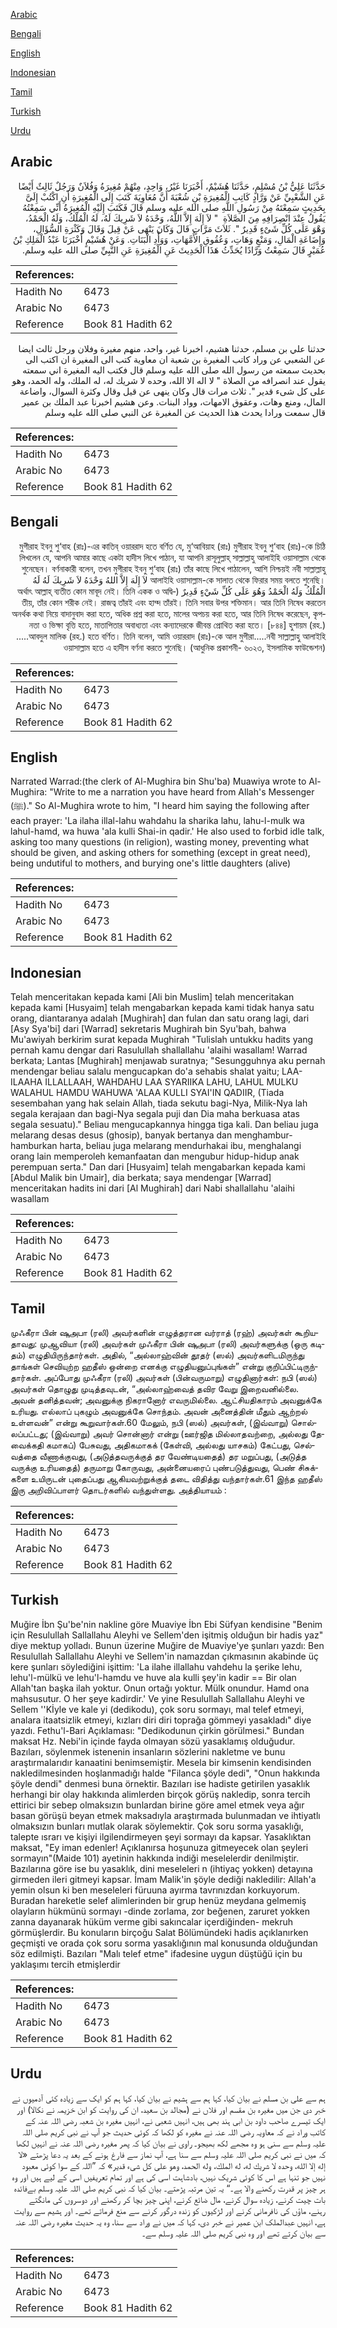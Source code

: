 [Arabic](#arabic)

[Bengali](#bengali)

[English](#english)

[Indonesian](#indonesian)

[Tamil](#tamil)

[Turkish](#turkish)

[Urdu](#urdu)

## Arabic


<div dir="rtl" lang="ar" style={{fontSize:'larger',backgroundColor:'#f8f9fa',padding:20}}>
حَدَّثَنَا عَلِيُّ بْنُ مُسْلِمٍ، حَدَّثَنَا هُشَيْمٌ، أَخْبَرَنَا غَيْرُ، وَاحِدٍ، مِنْهُمْ مُغِيرَةُ وَفُلاَنٌ وَرَجُلٌ ثَالِثٌ أَيْضًا عَنِ الشَّعْبِيِّ عَنْ وَرَّادٍ كَاتِبِ الْمُغِيرَةِ بْنِ شُعْبَةَ أَنَّ مُعَاوِيَةَ كَتَبَ إِلَى الْمُغِيرَةِ أَنِ اكْتُبْ إِلَىَّ بِحَدِيثٍ سَمِعْتَهُ مِنْ رَسُولِ اللَّهِ صلى الله عليه وسلم قَالَ فَكَتَبَ إِلَيْهِ الْمُغِيرَةُ أَنِّي سَمِعْتُهُ يَقُولُ عِنْدَ انْصِرَافِهِ مِنَ الصَّلاَةِ ‏ "‏ لاَ إِلَهَ إِلاَّ اللَّهُ، وَحْدَهُ لاَ شَرِيكَ لَهُ، لَهُ الْمُلْكُ، وَلَهُ الْحَمْدُ، وَهْوَ عَلَى كُلِّ شَىْءٍ قَدِيرٌ ‏"‏‏.‏ ثَلاَثَ مَرَّاتٍ قَالَ وَكَانَ يَنْهَى عَنْ قِيلَ وَقَالَ وَكَثْرَةِ السُّؤَالِ، وَإِضَاعَةِ الْمَالِ، وَمَنْعٍ وَهَاتِ، وَعُقُوقِ الأُمَّهَاتِ، وَوَأْدِ الْبَنَاتِ‏.‏ وَعَنْ هُشَيْمٍ أَخْبَرَنَا عَبْدُ الْمَلِكِ بْنُ عُمَيْرٍ قَالَ سَمِعْتُ وَرَّادًا يُحَدِّثُ هَذَا الْحَدِيثَ عَنِ الْمُغِيرَةِ عَنِ النَّبِيِّ صلى الله عليه وسلم‏.‏
</div>
<div style={{backgroundColor:'#f8f9fa',padding:20, marginBottom: 10}}><table> <thead> <tr> <th>References:</th> <th></th> </tr> </thead> <tbody><tr><td>Hadith No</td><td>6473</td></tr><tr><td>Arabic No</td><td>6473</td></tr><tr><td>Reference</td><td>Book 81 Hadith 62</td></tr></tbody></table></div>


<div dir="rtl" lang="ar" style={{fontSize:'larger',backgroundColor:'#f8f9fa',padding:20}}>
حدثنا علي بن مسلم، حدثنا هشيم، اخبرنا غير، واحد، منهم مغيرة وفلان ورجل ثالث ايضا عن الشعبي عن وراد كاتب المغيرة بن شعبة ان معاوية كتب الى المغيرة ان اكتب الى بحديث سمعته من رسول الله صلى الله عليه وسلم قال فكتب اليه المغيرة اني سمعته يقول عند انصرافه من الصلاة " لا اله الا الله، وحده لا شريك له، له الملك، وله الحمد، وهو على كل شىء قدير ". ثلاث مرات قال وكان ينهى عن قيل وقال وكثرة السوال، واضاعة المال، ومنع وهات، وعقوق الامهات، وواد البنات. وعن هشيم اخبرنا عبد الملك بن عمير قال سمعت ورادا يحدث هذا الحديث عن المغيرة عن النبي صلى الله عليه وسلم
</div>
<div style={{backgroundColor:'#f8f9fa',padding:20, marginBottom: 10}}><table> <thead> <tr> <th>References:</th> <th></th> </tr> </thead> <tbody><tr><td>Hadith No</td><td>6473</td></tr><tr><td>Arabic No</td><td>6473</td></tr><tr><td>Reference</td><td>Book 81 Hadith 62</td></tr></tbody></table></div>

## Bengali


<div dir="rtl" lang="bn" style={{fontSize:'larger',backgroundColor:'#f8f9fa',padding:20}}>
মুগীরাহ ইবনু শু‘বাহ (রাঃ)-এর কাতিব্ ওয়াররাদ হতে বর্ণিত যে, মু‘আবিয়াহ (রাঃ) মুগীরাহ ইবনু শু‘বাহ (রাঃ)-কে চিঠি লিখলেন যে, আপনি আমার কাছে একটা হাদীস লিখে পাঠান, যা আপনি রাসূলুল্লাহ্ সাল্লাল্লাহু আলাইহি ওয়াসাল্লাম থেকে শুনেছেন। বর্ণনাকারী বলেন, তখন মুগীরাহ ইবনু শু‘বাহ (রাঃ) তাঁর কাছে লিখে পাঠালেন, আশি নিশ্চয়ই নবী সাল্লাল্লাহু আলাইহি ওয়াসাল্লাম-কে সালাত থেকে ফিরার সময় বলতে শুনেছি। لاَ إِلَهَ إِلاَّ اللهُ وَحْدَهُ لاَ شَرِيكَ لَهُ لَهُ الْمُلْكُ وَلَهُ الْحَمْدُ وَهُوَ عَلَى كُلِّ شَيْءٍ قَدِيرٌ (অর্থাৎ আল্লাহ্ ব্যতীত কোন মাবূদ নেই। তিনি একক ও অদ্বিতীয়, তাঁর কোন শরীক নেই। রাজত্ব তাঁরই এবং হাম্দ তাঁরই। তিনি সবার উপর শক্তিমান। আর তিনি নিষেধ করতেন অনর্থক কথা নিয়ে বাদানুবাদ করা হতে, অধিক প্রশ্ন করা হতে, মালের অপচয় করা হতে, আর তিনি নিষেধ করেছেন, কৃপনতা ও ভিক্ষা বৃত্তি হতে, মাতাপিতার অবাধ্যতা এবং কন্যাদেরকে জীবন্ত প্রোথিত করা হতে। [৮৪৪] হুশায়ম (রহ.) .....আবদুল মালিক (রহ.) হতে বর্ণিত। তিনি বলেন, আমি ওয়াররাদ (রাঃ)-কে আল মুগীরা.....নবী সাল্লাল্লাহু আলাইহি ওয়াসাল্লাম হতে এ হাদীস বর্ণনা করতে শুনেছি। (আধুনিক প্রকাশনী- ৬০২৩, ইসলামিক ফাউন্ডেশন)
</div>
<div style={{backgroundColor:'#f8f9fa',padding:20, marginBottom: 10}}><table> <thead> <tr> <th>References:</th> <th></th> </tr> </thead> <tbody><tr><td>Hadith No</td><td>6473</td></tr><tr><td>Arabic No</td><td>6473</td></tr><tr><td>Reference</td><td>Book 81 Hadith 62</td></tr></tbody></table></div>

## English


<div dir="ltr" lang="en" style={{fontSize:'larger',backgroundColor:'#f8f9fa',padding:20}}>
Narrated Warrad:(the clerk of Al-Mughira bin Shu'ba) Muawiya wrote to Al-Mughira: "Write to me a narration you have heard from Allah's Messenger (ﷺ)." So Al-Mughira wrote to him, "I heard him saying the following after each prayer: 'La ilaha illal-lahu wahdahu la sharika lahu, lahu-l-mulk wa lahuI-hamd, wa huwa 'ala kulli Shai-in qadir.' He also used to forbid idle talk, asking too many questions (in religion), wasting money, preventing what should be given, and asking others for something (except in great need), being undutiful to mothers, and burying one's little daughters (alive)
</div>
<div style={{backgroundColor:'#f8f9fa',padding:20, marginBottom: 10}}><table> <thead> <tr> <th>References:</th> <th></th> </tr> </thead> <tbody><tr><td>Hadith No</td><td>6473</td></tr><tr><td>Arabic No</td><td>6473</td></tr><tr><td>Reference</td><td>Book 81 Hadith 62</td></tr></tbody></table></div>

## Indonesian


<div dir="ltr" lang="id" style={{fontSize:'larger',backgroundColor:'#f8f9fa',padding:20}}>
Telah menceritakan kepada kami [Ali bin Muslim] telah menceritakan kepada kami [Husyaim] telah mengabarkan kepada kami tidak hanya satu orang, diantaranya adalah [Mughirah] dan fulan dan satu orang lagi, dari [Asy Sya'bi] dari [Warrad] sekretaris Mughirah bin Syu'bah, bahwa Mu'awiyah berkirim surat kepada Mughirah "Tulislah untukku hadits yang pernah kamu dengar dari Rasulullah shallallahu 'alaihi wasallam! Warrad berkata; Lantas [Mughirah] menjawab suratnya; "Sesungguhnya aku pernah mendengar beliau salalu mengucapkan do'a sehabis shalat yaitu; LAA-ILAAHA ILLALLAAH, WAHDAHU LAA SYARIIKA LAHU, LAHUL MULKU WALAHUL HAMDU WAHUWA 'ALAA KULLI SYAI'IN QADIIR, (Tiada sesembahan yang hak selain Allah, tiada sekutu bagi-Nya, Milik-Nya lah segala kerajaan dan bagi-Nya segala puji dan Dia maha berkuasa atas segala sesuatu)." Beliau mengucapkannya hingga tiga kali. Dan beliau juga melarang desas desus (ghosip), banyak bertanya dan menghambur-hamburkan harta, beliau juga melarang mendurhakai ibu, menghalangi orang lain memperoleh kemanfaatan dan mengubur hidup-hidup anak perempuan serta." Dan dari [Husyaim] telah mengabarkan kepada kami [Abdul Malik bin Umair], dia berkata; saya mendengar [Warrad] menceritakan hadits ini dari [Al Mughirah] dari Nabi shallallahu 'alaihi wasallam
</div>
<div style={{backgroundColor:'#f8f9fa',padding:20, marginBottom: 10}}><table> <thead> <tr> <th>References:</th> <th></th> </tr> </thead> <tbody><tr><td>Hadith No</td><td>6473</td></tr><tr><td>Arabic No</td><td>6473</td></tr><tr><td>Reference</td><td>Book 81 Hadith 62</td></tr></tbody></table></div>

## Tamil


<div dir="ltr" lang="ta" style={{fontSize:'larger',backgroundColor:'#f8f9fa',padding:20}}>
முஃகீரா பின் ஷுஅபா (ரலி) அவர்களின் எழுத்தரான வர்ராத் (ரஹ்) அவர்கள் கூறியதாவது: முஆவியா (ரலி) அவர்கள் முஃகீரா பின் ஷுஅபா (ரலி) அவர்களுக்கு (ஒரு கடிதம்) எழுதியிருந்தார்கள். அதில், “அல்லாஹ்வின் தூதர் (ஸல்) அவர்களிடமிருந்து தாங்கள் செவியுற்ற ஹதீஸ் ஒன்றை எனக்கு எழுதியனுப்புங்கள்” என்று குறிப்பிட்டிருந்தார்கள். அப்போது முஃகீரா (ரலி) அவர்கள் (பின்வருமாறு) எழுதினார்கள்: நபி (ஸல்) அவர்கள் தொழுது முடித்தவுடன், “அல்லாஹ்வைத் தவிர வேறு இறைவனில்லை. அவன் தனித்தவன்; அவனுக்கு நிகரானோர் எவருமில்லை. ஆட்சியதிகாரம் அவனுக்கே உரியது. எல்லாப் புகழும் அவனுக்கே சொந்தம். அவன் அனைத்தின் மீதும் ஆற்றல் உள்ளவன்” என்று கூறுவார்கள்.60 மேலும், நபி (ஸல்) அவர்கள், (இவ்வாறு) சொல்லப்பட்டது; (இவ்வாறு) அவர் சொன்னார் என்று (ஊர்ஜித மில்லாதவற்றை, அல்லது தேவைக்கதி கமாகப்) பேசுவது, அதிகமாகக் (கேள்வி, அல்லது யாசகம்) கேட்பது, செல்வத்தை வீணாக்குவது, (அடுத்தவருக்குத் தர வேண்டியதைத்) தர மறுப்பது, (அடுத்த வருக்கு உரியதைத்) தருமாறு கோருவது, அன்னையரைப் புண்படுத்துவது, பெண் சிசுக்களை உயிருடன் புதைப்பது ஆகியவற்றுக்குத் தடை விதித்து வந்தார்கள்.61 இந்த ஹதீஸ் இரு அறிவிப்பாளர் தொடர்களில் வந்துள்ளது. அத்தியாயம் :
</div>
<div style={{backgroundColor:'#f8f9fa',padding:20, marginBottom: 10}}><table> <thead> <tr> <th>References:</th> <th></th> </tr> </thead> <tbody><tr><td>Hadith No</td><td>6473</td></tr><tr><td>Arabic No</td><td>6473</td></tr><tr><td>Reference</td><td>Book 81 Hadith 62</td></tr></tbody></table></div>

## Turkish


<div dir="ltr" lang="tr" style={{fontSize:'larger',backgroundColor:'#f8f9fa',padding:20}}>
Muğire İbn Şu'be'nin nakline göre Muaviye İbn Ebi Süfyan kendisine "Benim için Resulullah Sallallahu Aleyhi ve Sellem'den işitmiş olduğun bir hadis yaz" diye mektup yolladı. Bunun üzerine Muğire de Muaviye'ye şunları yazdı: Ben Resulullah Sallallahu Aleyhi ve Sellem'in namazdan çıkmasının akabinde üç kere şunları söylediğini işittim: 'La ilahe illallahu vahdehu la şerike lehu, lehu'l-mülkü ve lehu'l-hamdu ve huve ala kulli şey'in kadir == Bir olan Allah'tan başka ilah yoktur. Onun ortağı yoktur. Mülk onundur. Hamd ona mahsusutur. O her şeye kadirdir.' Ve yine Resulullah Sallallahu Aleyhi ve Sellem ''Kİyle ve kale yi (dedikodu), çok soru sormayı, mal telef etmeyi, analara itaatsizlik etmeyi, kızları diri diri toprağa gömmeyi yasakladı" diye yazdı. Fethu'l-Bari Açıklaması: "Dedikodunun çirkin görülmesi." Bundan maksat Hz. Nebi'in içinde fayda olmayan sözü yasaklamış olduğudur. Bazıları, söylenmek istenenin insanların sözlerini nakletme ve bunu araştırmalarıdır kanaatini benimsemiştir. Mesela bir kimsenin kendisinden nakledilmesinden hoşlanmadığı halde "Filanca şöyle dedi", "Onun hakkında şöyle dendi" denmesi buna örnektir. Bazıları ise hadiste getirilen yasaklık herhangi bir olay hakkında alimlerden birçok görüş nakledip, sonra tercih ettirici bir sebep olmaksızın bunlardan birine göre amel etmek veya ağır basan görüşü beyan etmek maksadıyla araştırmada bulunmadan ve ihtiyatlı olmaksızın bunları mutlak olarak söylemektir. Çok soru sorma yasaklığı, talepte ısrarı ve kişiyi ilgilendirmeyen şeyi sormayı da kapsar. Yasaklıktan maksat, "Ey iman edenler! Açıklanırsa hoşunuza gitmeyecek olan şeyleri sormayın"(Maide 101) ayetinin hakkında indiği meselelerdir denilmiştir. Bazılarına göre ise bu yasaklık, dini meseleleri n (ihtiyaç yokken) detayına girmeden ileri gitmeyi kapsar. İmam Malik'in şöyle dediği nakledilir: Allah'a yemin olsun ki ben meseleleri füruuna ayırma tavrınızdan korkuyorum. Buradan hareketle selef alimlerinden bir grup henüz meydana gelmemiş olayların hükmünü sormayı -dinde zorlama, zor beğenen, zaruret yokken zanna dayanarak hüküm verme gibi sakıncalar içerdiğinden- mekruh görmüşlerdir. Bu konuların birçoğu Salat Bölümündeki hadis açıklanırken geçmişti ve orada çok soru sorma yasaklığının mal konusunda olduğundan söz edilmişti. Bazıları "Malı telef etme" ifadesine uygun düştüğü için bu yaklaşımı tercih etmişlerdir
</div>
<div style={{backgroundColor:'#f8f9fa',padding:20, marginBottom: 10}}><table> <thead> <tr> <th>References:</th> <th></th> </tr> </thead> <tbody><tr><td>Hadith No</td><td>6473</td></tr><tr><td>Arabic No</td><td>6473</td></tr><tr><td>Reference</td><td>Book 81 Hadith 62</td></tr></tbody></table></div>

## Urdu


<div dir="rtl" lang="ur" style={{fontSize:'larger',backgroundColor:'#f8f9fa',padding:20}}>
ہم سے علی بن مسلم نے بیان کیا، کہا ہم سے ہشیم نے بیان کیا، کہا ہم کو ایک سے زیادہ کئی آدمیوں نے خبر دی جن میں مغیرہ بن مقسم اور فلاں نے (مجالد بن سعید، ان کی روایت کو ابن خزیمہ نے نکالا) اور ایک تیسرے صاحب داود بن ابی ہند بھی ہیں، انہیں شعبی نے، انہیں مغیرہ بن شعبہ رضی اللہ عنہ کے کاتب وراد نے کہ معاویہ رضی اللہ عنہ نے مغیرہ کو لکھا کہ کوئی حدیث جو آپ نے نبی کریم صلی اللہ علیہ وسلم سے سنی ہو وہ مجھے لکھ بھیجو۔ راوی نے بیان کیا کہ پھر مغیرہ رضی اللہ عنہ نے انہیں لکھا کہ میں نے نبی کریم صلی اللہ علیہ وسلم سے سنا ہے، آپ نماز سے فارغ ہونے کے بعد یہ دعا پڑھتے «لا إله إلا الله،‏‏‏‏ وحده لا شريك له،‏‏‏‏ له الملك،‏‏‏‏ وله الحمد،‏‏‏‏ وهو على كل شىء قدير» کہ ”اللہ کے سوا کوئی معبود نہیں جو تنہا ہے اس کا کوئی شریک نہیں، بادشاہت اسی کی ہے اور تمام تعریفیں اسی کے لیے ہیں اور وہ ہر چیز پر قدرت رکھنے والا ہے۔“ یہ تین مرتبہ پڑھتے۔ بیان کیا کہ نبی کریم صلی اللہ علیہ وسلم بےفائدہ بات چیت کرنے، زیادہ سوال کرنے، مال ضائع کرنے، اپنی چیز بچا کر رکھنے اور دوسروں کی مانگتے رہنے، ماؤں کی نافرمانی کرنے اور لڑکیوں کو زندہ درگور کرنے سے منع فرماتے تھے۔ اور ہشیم سے روایت ہے، انہیں عبدالملک ابن عمیر نے خبر دی، کہا کہ میں نے وراد سے سنا، وہ یہ حدیث مغیرہ رضی اللہ عنہ سے بیان کرتے تھے اور وہ نبی کریم صلی اللہ علیہ وسلم سے۔
</div>
<div style={{backgroundColor:'#f8f9fa',padding:20, marginBottom: 10}}><table> <thead> <tr> <th>References:</th> <th></th> </tr> </thead> <tbody><tr><td>Hadith No</td><td>6473</td></tr><tr><td>Arabic No</td><td>6473</td></tr><tr><td>Reference</td><td>Book 81 Hadith 62</td></tr></tbody></table></div>